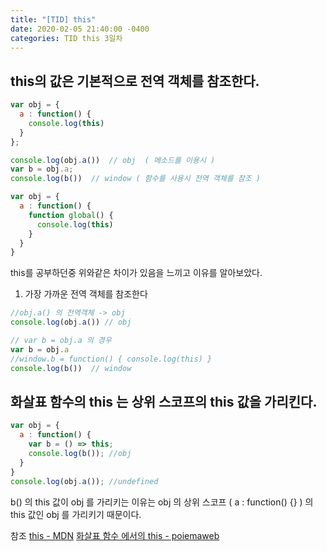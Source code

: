 ```yaml
---
title: "[TID] this"
date: 2020-02-05 21:40:00 -0400
categories: TID this 3일차
---
```

## this의 값은 기본적으로 전역 객체를 참조한다.

```js
var obj = {
  a : function() {
    console.log(this)
  }
};

console.log(obj.a())  // obj  ( 메소드를 이용시 )
var b = obj.a;
console.log(b())  // window ( 함수를 사용시 전역 객체를 참조 )
```

```js
var obj = {
  a : function() {
    function global() {
      console.log(this)
    }
  }
}
```

this를 공부하던중 위와같은 차이가 있음을 느끼고 이유를 알아보았다.

1. 가장 가까운 전역 객체를 참조한다
```js
//obj.a() 의 전역객체 -> obj
console.log(obj.a()) // obj

// var b = obj.a 의 경우
var b = obj.a 
//window.b = function() { console.log(this) }
console.log(b())  // window
```

## 화살표 함수의 this 는 상위 스코프의 this 값을 가리킨다.
```js
var obj = {
  a : function() {
    var b = () => this;
    console.log(b()); //obj
  }
}
console.log(obj.a()); //undefined
```

b() 의 this 값이 obj 를 가리키는 이유는 obj 의 상위 스코프 ( a : function() {} ) 의 this 값인 obj 를 가리키기 때문이다.

참조
[this - MDN](https://developer.mozilla.org/ko/docs/Web/JavaScript/Reference/Operators/this)
[화살표 함수 에서의 this - poiemaweb](https://poiemaweb.com/es6-arrow-function)
